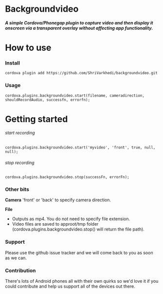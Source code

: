 # Backgroundvideo

##### A simple Cordova/Phonegap plugin to capture video and then display it onscreen via a transparent overlay without affecting app functionality.


# How to use
### Install
```
cordova plugin add https://github.com/ShriVarkhedi/backgroundvideo.git
```
### Usage
```
cordova.plugins.backgroundvideo.start(filename, cameradirection, shouldRecordAudio, successfn, errorfn);
```

# Getting started
###### start recording
```
cordova.plugins.backgroundvideo.start('myvideo', 'front', true, null, null);
```
###### stop recording
```
cordova.plugins.backgroundvideo.stop(successFn, errorFn);
```
### Other bits
**Camera**
'front' or 'back' to specify camera direction.

**File**
- Outputs as mp4. You do not need to specify file extension.
- Video files are saved to approot/tmp folder (cordova.plugins.backgroundvideo.stop() will return the file path).

### Support
Please use the github issue tracker and we will come back to you as soon as we can.

### Contribution
There's lots of Android phones all with their own quirks so we'd love it if you could contribute and help us support all of the devices out there.
